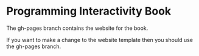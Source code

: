 # Programming Interactivity Book

The gh-pages branch contains the website for the book.

If you want to make a change to the website template then you should use the gh-pages branch.
